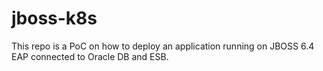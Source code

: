 # jboss-k8s

This repo is a PoC on how to deploy an application running on JBOSS 6.4 EAP connected to Oracle DB and ESB.


